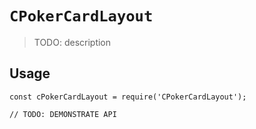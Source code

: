 # `CPokerCardLayout`

> TODO: description

## Usage

```
const cPokerCardLayout = require('CPokerCardLayout');

// TODO: DEMONSTRATE API
```
